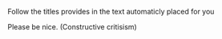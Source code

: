 Follow the titles provides in the text automaticly placed for you


Please be nice. (Constructive critisism)
